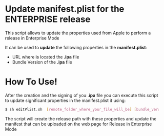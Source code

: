 # Update manifest.plist for the ENTERPRISE release

This script allows to update the properties used from Apple to perform a release in Enterprise Mode

It can be used to **update** the following properties in the **manifest.plist**:

- URL where is located the **.ipa** file
- Bundle Version of the **.ipa** file


# How To Use!
After the creation and the signing of you **.ipa** file you can execute this script to update significant properties in the manifest.plist it using:

```sh
$ sh editPlist.sh  [remote_folder_where_your_file_will_be] [bundle_version] [file_name.ipa]
```

The script will create the release path with these properties and update the manifest that can be uploaded on the web page for Release in Enterprise Mode